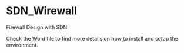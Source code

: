 # SDN_Wirewall
Firewall Design with SDN

Check the Word file to find more details on how to install and setup the environment.
